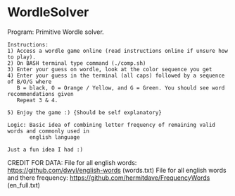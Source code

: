 # WordleSolver
Program: Primitive Wordle solver. 

	Instructions: 
	1) Access a wordle game online (read instructions online if unsure how to play). 
	2) On BASH terminal type command (./comp.sh)
	3) Enter your guess on wordle, look at the color sequence you get
	4) Enter your guess in the terminal (all caps) followed by a sequence of B/O/G where 
	   B = black, O = Orange / Yellow, and G = Green. You should see word recommendations given
	   Repeat 3 & 4.
	
	5) Enjoy the game :) {Should be self explanatory}

	Logic: Basic idea of combining letter frequency of remaining valid words and commonly used in  
	       english language

	Just a fun idea I had :) 


CREDIT FOR DATA:
	File for all english words: https://github.com/dwyl/english-words (words.txt)
	File for all english words and there frequency: https://github.com/hermitdave/FrequencyWords (en_full.txt)
